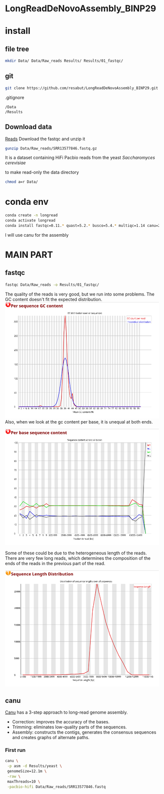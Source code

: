 # LongReadDeNovoAssembly_BINP29

# install
## file tree
```bash
mkdir Data/ Data/Raw_reads Results/ Results/01_fastqc/
```
## git
```bash
git clone https://github.com/resabut/LongReadDeNovoAssembly_BINP29.git
```
 


.gitignore

    /Data
    /Results
## Download data
[Reads](https://trace.ncbi.nlm.nih.gov/Traces/?view=run_browser&acc=SRR13577846&display=download) 
Download the fastqc and unzip it
```bash
gunzip Data/Raw_reads/SRR13577846.fastq.gz
```

It is a dataset containing HiFi Pacbio reads from the yeast *Saccharomyces cerevisiae*


to make read-only the data directory
```bash
chmod a=r Data/
```

# conda env
```bash
conda create -n longread
conda activate longread
conda install fastqc=0.11.* quast=5.2.* busco=5.4.* multiqc=1.14 canu=2.2
```

I will use canu for the assembly


# MAIN PART
## fastqc
```bash
fastqc Data/Raw_reads -o Results/01_fastqc/
```
The quality of the reads is very good, but we run into some problems. 
The GC content doesn't fit the expected distribution. 
![img/GC_content.png](img/GC_content.png)
Also, when we look at the gc content per base, it is unequal at both ends.

![img/per_base_seq_content.png](img/per_base_seq_content.png)

Some of these could be due to the heterogeneous length of the reads. 
There are very few long reads, which determines the composition of the ends of the reads in the previous part of the read.

![img/sequence_length_distribution.png](img/sequence_length_distribution.png)


## canu

[Canu](https://canu.readthedocs.io/en/latest/quick-start.html) has a 3-step approach to long-read genome assembly.
* Correction: improves the accuracy of the bases.
* Trimming: eliminates low-quality parts of the sequences.
* Assembly: constructs the contigs, generates the consensus sequences and creates graphs of alternate paths.

### First run
```bash
canu \
 -p asm -d Results/yeast \
 genomeSize=12.1m \
 -raw \
 maxThreads=10 \
 -pacbio-hifi Data/Raw_reads/SRR13577846.fastq
```
